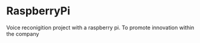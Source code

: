 # RaspberryPi
Voice reconigition project with a raspberry pi. To promote innovation within the company
